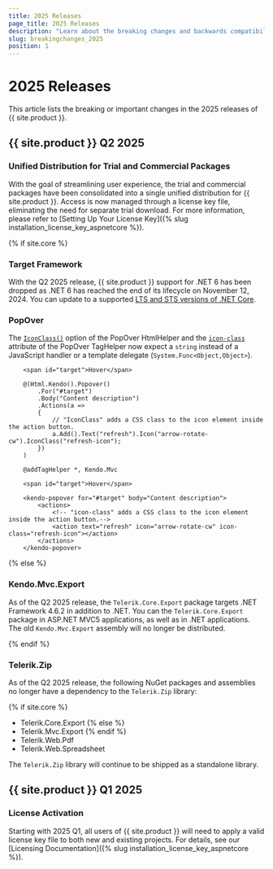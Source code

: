 ```yaml
---
title: 2025 Releases
page_title: 2025 Releases
description: "Learn about the breaking changes and backwards compatibility released by {{ site.product }} in 2025."
slug: breakingchanges_2025
position: 1
---
```


# 2025 Releases

This article lists the breaking or important changes in the 2025 releases of {{ site.product }}.

## {{ site.product }} Q2 2025

### Unified Distribution for Trial and Commercial Packages

With the goal of streamlining user experience, the trial and commercial packages have been consolidated into a single unified distribution for {{ site.product }}. Access is now managed through a license key file, eliminating the need for separate trial download. For more information, please refer to [Setting Up Your License Key]({% slug installation_license_key_aspnetcore %}).

{% if site.core %}

### Target Framework

With the Q2 2025 release, {{ site.product }} support for .NET 6 has been dropped as .NET 6 has reached the end of its lifecycle on November 12, 2024. You can update to a supported [LTS and STS versions of .NET Core](https://dotnet.microsoft.com/en-us/platform/support/policy/dotnet-core#lifecycle).

### PopOver

The [`IconClass()`](/api/kendo.mvc.ui.fluent/popoveractionbuilder#iconclasssystemstring) option of the PopOver HtmlHelper and the [`icon-class`](/api/kendo.mvc.taghelpers/popoveractiontaghelper#attributes) attribute of the PopOver TagHelper now expect a `string` instead of a JavaScript handler or a template delegate (`System.Func<Object,Object>`).

```HtmlHelper
    <span id="target">Hover</span>

    @(Html.Kendo().Popover()
        .For("#target")
        .Body("Content description")
        .Actions(a =>
        {
            // "IconClass" adds a CSS class to the icon element inside the action button.
            a.Add().Text("refresh").Icon("arrow-rotate-cw").IconClass("refresh-icon");
        })
    )
```
```TagHelper
    @addTagHelper *, Kendo.Mvc

    <span id="target">Hover</span>

    <kendo-popover for="#target" body="Content description">
        <actions>
            <!-- "icon-class" adds a CSS class to the icon element inside the action button.-->
            <action text="refresh" icon="arrow-rotate-cw" icon-class="refresh-icon"></action>
        </actions>
    </kendo-popover>
```
{% else %}

### Kendo.Mvc.Export

As of the Q2 2025 release, the `Telerik.Core.Export` package targets .NET Framework 4.6.2 in addition to .NET. You can the `Telerik.Core.Export` package in ASP.NET MVC5 applications, as well as in .NET applications. The old `Kendo.Mvc.Export` assembly will no longer be distributed. 

{% endif %}

### Telerik.Zip

As of the Q2 2025 release, the following NuGet packages and assemblies no longer have a dependency to the `Telerik.Zip` library:

{% if site.core %}
* Telerik.Core.Export
{% else %}
* Telerik.Mvc.Export
{% endif %}
* Telerik.Web.Pdf
* Telerik.Web.Spreadsheet

The `Telerik.Zip` library will continue to be shipped as a standalone library.

## {{ site.product }} Q1 2025

### License Activation

Starting with 2025 Q1, all users of {{ site.product }} will need to apply a valid license key file to both new and existing projects. For details, see our [Licensing Documentation]({% slug installation_license_key_aspnetcore %}).
